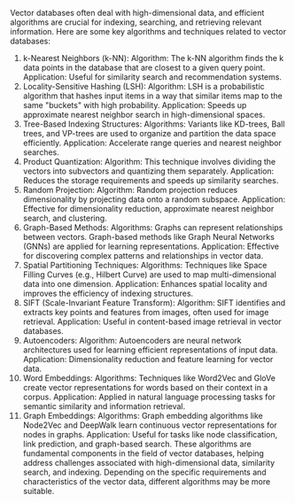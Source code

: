 Vector databases often deal with high-dimensional data, and efficient algorithms are crucial for indexing, searching, and retrieving relevant information. Here are some key algorithms and techniques related to vector databases:

1. k-Nearest Neighbors (k-NN):
Algorithm: The k-NN algorithm finds the k data points in the database that are closest to a given query point.
Application: Useful for similarity search and recommendation systems.
2. Locality-Sensitive Hashing (LSH):
Algorithm: LSH is a probabilistic algorithm that hashes input items in a way that similar items map to the same "buckets" with high probability.
Application: Speeds up approximate nearest neighbor search in high-dimensional spaces.
3. Tree-Based Indexing Structures:
Algorithms: Variants like KD-trees, Ball trees, and VP-trees are used to organize and partition the data space efficiently.
Application: Accelerate range queries and nearest neighbor searches.
4. Product Quantization:
Algorithm: This technique involves dividing the vectors into subvectors and quantizing them separately.
Application: Reduces the storage requirements and speeds up similarity searches.
5. Random Projection:
Algorithm: Random projection reduces dimensionality by projecting data onto a random subspace.
Application: Effective for dimensionality reduction, approximate nearest neighbor search, and clustering.
6. Graph-Based Methods:
Algorithms: Graphs can represent relationships between vectors. Graph-based methods like Graph Neural Networks (GNNs) are applied for learning representations.
Application: Effective for discovering complex patterns and relationships in vector data.
7. Spatial Partitioning Techniques:
Algorithms: Techniques like Space Filling Curves (e.g., Hilbert Curve) are used to map multi-dimensional data into one dimension.
Application: Enhances spatial locality and improves the efficiency of indexing structures.
8. SIFT (Scale-Invariant Feature Transform):
Algorithm: SIFT identifies and extracts key points and features from images, often used for image retrieval.
Application: Useful in content-based image retrieval in vector databases.
9. Autoencoders:
Algorithm: Autoencoders are neural network architectures used for learning efficient representations of input data.
Application: Dimensionality reduction and feature learning for vector data.
10. Word Embeddings:
Algorithms: Techniques like Word2Vec and GloVe create vector representations for words based on their context in a corpus.
Application: Applied in natural language processing tasks for semantic similarity and information retrieval.
11. Graph Embeddings:
Algorithms: Graph embedding algorithms like Node2Vec and DeepWalk learn continuous vector representations for nodes in graphs.
Application: Useful for tasks like node classification, link prediction, and graph-based search.
These algorithms are fundamental components in the field of vector databases, helping address challenges associated with high-dimensional data, similarity search, and indexing. Depending on the specific requirements and characteristics of the vector data, different algorithms may be more suitable.






